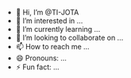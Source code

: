 - 👋 Hi, I’m @TI-JOTA
- 👀 I’m interested in ...
- 🌱 I’m currently learning ...
- 💞️ I’m looking to collaborate on ...
- 📫 How to reach me ...
- 😄 Pronouns: ...
- ⚡ Fun fact: ...

<!---
TI-JOTA/TI-JOTA is a ✨ special ✨ repository because its `README.md` (this file) appears on your GitHub profile.
You can click the Preview link to take a look at your changes.
--->
